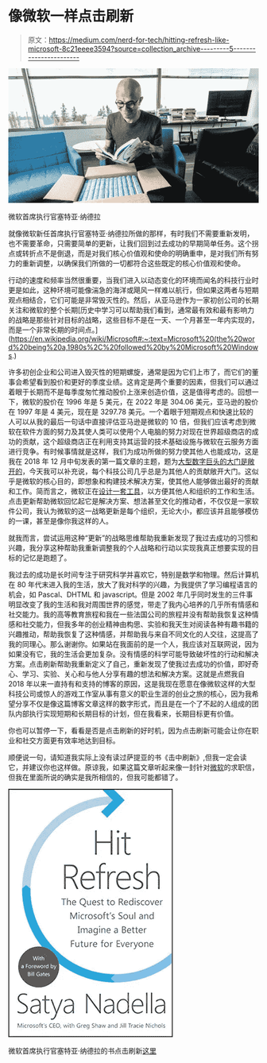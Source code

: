 # 像微软一样点击刷新

> 原文：<https://medium.com/nerd-for-tech/hitting-refresh-like-microsoft-8c21eeee3594?source=collection_archive---------5----------------------->

![](img/2e9308f5c046c1958d7d088e55855345.png)

微软首席执行官塞特亚·纳德拉

就像微软新任首席执行官塞特亚·纳德拉所做的那样，有时我们不需要重新发明，也不需要革命，只需要简单的更新，让我们回到过去成功的早期简单任务。这个拐点或转折点不是倒退，而是对我们核心价值观和使命的明确重申，是对我们所有努力的重新调整，以确保我们所做的一切都符合这些既定的核心价值观和使命。

行动的速度和频率当然很重要，当我们进入以动态变化的环境而闻名的科技行业时更是如此，这种环境可能像湍急的海洋或飓风一样难以航行，但如果这两者与短期观点相结合，它们可能是非常毁灭性的。然后，从亚马逊作为一家初创公司的长期关注和微软的整个长期[历史中学习可以帮助我们看到，通常最有效和最有影响力的战略是那些针对目标的战略，这些目标不是在一天、一个月甚至一年内实现的，而是一个非常长期的时间点。](https://en.wikipedia.org/wiki/Microsoft#:~:text=Microsoft%20(the%20word%20being%20a,1980s%2C%20followed%20by%20Microsoft%20Windows.)

许多初创企业和公司进入毁灭性的短期螺旋，通常是因为它们上市了，而它们的董事会希望看到股价和更好的季度业绩。这肯定是两个重要的因素，但我们可以通过着眼于长期而不是每季度匆忙推动股价上涨来创造价值，这是值得考虑的。回想一下，微软的股价在 1996 年是 5 美元，在 2022 年是 304.06 美元，亚马逊的股价在 1997 年是 4 美元，现在是 3297.78 美元。一个着眼于短期观点和快速比较的人可以从我的最后一句话中直接评估亚马逊是微软的 10 倍，但我们应该考虑到微软在软件方面的努力及其使人类可以使用个人电脑的努力对现在世界超级商店的成功的贡献，这个超级商店正在利用支持其运营的技术基础设施与微软在云服务方面进行竞争。有时候事情就是这样，我们为成功所做的努力使其他人也能成功，这是我在 2018 年 12 月中旬发表的第一篇文章的主题，题为[大型数字巨头的大门是敞开的](https://mkrdiop.medium.com/what-doors-are-left-open-by-the-digital-giants-7f71897a24c5)，今天我可以补充说，每个科技公司几乎总是为其他人的贡献敞开大门。这似乎是微软的核心目的，即想象和构建技术解决方案，使其他人能够做出最好的贡献和工作。简而言之，微软正在[设计一套工具](/codex/the-focus-on-developer-tools-engineering-a37a7aa09663)，以方便其他人和组织的工作和生活。点击更新帮助微软回忆起它是解决方案、想法甚至文化的推动者，不仅仅是一家软件公司，我认为微软的这一战略更新是每个组织，无论大小，都应该并且能够模仿的一课，甚至是像你我这样的人。

就我而言，尝试运用这种“更新”的战略思维帮助我重新发现了我过去成功的习惯和兴趣，我分享这种帮助我重新调整我的个人战略和行动以实现我真正想要实现的目标的记忆是跑题了。

我过去的成功是长时间专注于研究科学并喜欢它，特别是数学和物理。然后计算机在 80 年代末进入我的生活，放大了我对科学的兴趣，为我提供了学习编程语言的机会，如 Pascal、DHTML 和 javascript。但是 2002 年几乎同时发生的三件事明显改变了我的生活和我对周围世界的感觉，带走了我内心培养的几乎所有情感和社交能力。我的高等教育旅程和我在一些法国公司的旅程并没有帮助我恢复这种情感和社交能力，但我多年的创业精神由构思、实验和我天生对阅读各种有趣书籍的兴趣推动，帮助我恢复了这种情感，并帮助我与来自不同文化的人交往，这提高了我的同理心。那么谢谢你。如果站在我面前的是一个人，我应该对互联网说，因为如果没有它，我的生活会更加复杂。没有情感的科学可能导致破坏性的行动和解决方案。点击刷新帮助我重新定义了自己，重新发现了使我过去成功的价值，即好奇心、学习、实验、关心和与他人分享有趣的想法和解决方案。这就是点燃我自 2018 年以来一直持有和支持的博客的原因，这是我现在愿意在像微软这样的大型科技公司或惊人的游戏工作室从事有意义的职业生涯的创业之旅的核心，因为我希望分享不仅是像这篇博客文章这样的数字形式，而且是在一个了不起的人组成的团队内部执行实现短期和长期目标的计划，但在我看来，长期目标更有价值。

你也可以暂停一下，看看是否是点击刷新的好时机，因为点击刷新可能会让你在职业和社交方面更有效率地达到目标。

顺便说一句，请知道我实际上没有读过萨提亚的书《击中刷新》,但我一定会读它，并建议你也这样做。原谅我，如果这篇文章听起来像一封针对[微软](https://www.microsoft.com/en-us/)的求职信，但我在里面所说的确实是我所相信的，但我可能都错了。

![](img/4931392230202af6b3dcac15f86855d4.png)

微软首席执行官塞特亚·纳德拉的书点击刷新[这里](https://news.microsoft.com/hitrefresh/)